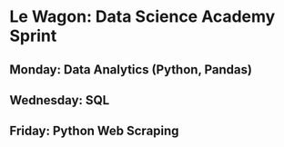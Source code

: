 # Le Wagon: Data Science Academy Sprint
## Monday: Data Analytics (Python, Pandas)
## Wednesday: SQL
## Friday: Python Web Scraping
